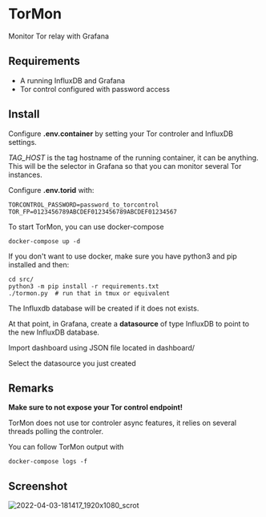 # TorMon

Monitor Tor relay with Grafana

## Requirements

* A running InfluxDB and Grafana
* Tor control configured with password access

## Install

Configure __.env.container__ by setting your Tor controler and InfluxDB settings.

*TAG_HOST* is the tag hostname of the running container, it can be anything. This will be the selector in Grafana so that you can monitor several Tor instances.

Configure __.env.torid__ with:

    TORCONTROL_PASSWORD=password_to_torcontrol
    TOR_FP=0123456789ABCDEF0123456789ABCDEF01234567

To start TorMon, you can use docker-compose

    docker-compose up -d

If you don't want to use docker, make sure you have python3 and pip installed and then:

    cd src/
    python3 -m pip install -r requirements.txt
    ./tormon.py  # run that in tmux or equivalent

The Influxdb database will be created if it does not exists.

At that point, in Grafana, create a __datasource__ of type InfluxDB to point to the new InfluxDB database.

Import dashboard using JSON file located in dashboard/

Select the datasource you just created

## Remarks

__Make sure to not expose your Tor control endpoint!__

TorMon does not use tor controler async features, it relies on several threads polling the controler.

You can follow TorMon output with

    docker-compose logs -f

## Screenshot

![2022-04-03-181417_1920x1080_scrot](https://user-images.githubusercontent.com/490053/161437463-cd96d47a-1388-4d8c-88e2-87784475e396.png)
